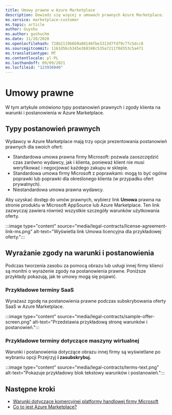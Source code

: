 ```yaml
---
title: Umowy prawne w Azure Marketplace
description: Dowiedz się więcej o umowach prawnych Azure Marketplace.
ms.service: marketplace-customer
ms.topic: article
author: Guyshu
ms.author: gushuchm
ms.date: 11/20/2020
ms.openlocfilehash: 728b2119b6b9a80146fbe3313d7fd79c77c5dcc8
ms.sourcegitcommit: 1161d5bcb345e368348c535a7211f0d353c5a471
ms.translationtype: MT
ms.contentlocale: pl-PL
ms.lasthandoff: 09/09/2021
ms.locfileid: "123936940"
---
```

# <a name="legal-contracts"></a>Umowy prawne

W tym artykule omówiono typy postanowień prawnych i zgody klienta na warunki i postanowienia w Azure Marketplace.

## <a name="types-of-legal-terms"></a>Typy postanowień prawnych

Wydawcy w Azure Marketplace mają trzy opcje prezentowania postanowień prawnych dla swoich ofert:

- Standardowa umowa prawna firmy Microsoft: pozwala zaoszczędzić czas zarówno wydawcy, jak i klienta, ponieważ klient nie musi weryfikować i negocjować każdego zakupu w sklepie.
- Standardowa umowa firmy Microsoft z poprawkami: mogą to być ogólne poprawki lub poprawki dla określonego klienta (w przypadku ofert prywatnych).
- Niestandardowa umowa prawna wydawcy.

Aby uzyskać dostęp do umów prawnych, wybierz link **Umowa** prawna na stronie produktu w Microsoft AppSource lub Azure Marketplace. Ten link zazwyczaj zawiera również wszystkie szczegóły warunków użytkowania oferty.

:::image type="content" source="media/legal-contracts/license-agreement-link-ms.png" alt-text="Wyświetla link Umowa licencyjna dla przykładowej oferty.":::

## <a name="consenting-to-terms-and-conditions"></a>Wyrażanie zgody na warunki i postanowienia

Podczas tworzenia zasobu za pomocą obrazu lub usługi innej firmy klienci są monitni o wyrażenie zgody na postanowienia prawne. Poniższe przykłady pokazują, jak te umowy mogą się pojawić.

### <a name="saas-example-terms"></a>Przykładowe terminy SaaS

Wyrażasz zgodę na postanowienia prawne podczas subskrybowania oferty SaaS w Azure Marketplace.

:::image type="content" source="media/legal-contracts/sample-offer-screen.png" alt-text="Przedstawia przykładową stronę warunków i postanowień.":::

### <a name="virtual-machine-example-terms"></a>Przykładowe terminy dotyczące maszyny wirtualnej

Warunki i postanowienia dotyczące obrazu innej firmy są wyświetlane po wybraniu opcji Przejrzyj **i zasubskrybuj.**

:::image type="content" source="media/legal-contracts/terms-text.png" alt-text="Pokazuje przykładowy blok tekstowy warunków i postanowień.":::

## <a name="next-steps"></a>Następne kroki

- [Warunki dotyczące komercyjnej platformy handlowej firmy Microsoft](https://azure.microsoft.com/support/legal/marketplace-terms/)
- [Co to jest Azure Marketplace?](azure-marketplace-overview.md) 
